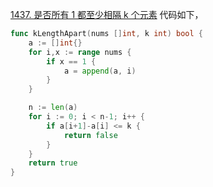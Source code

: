 [1437. 是否所有 1 都至少相隔 k 个元素](https://leetcode.cn/problems/check-if-all-1s-are-at-least-length-k-places-away/description/)
代码如下，
```go
func kLengthApart(nums []int, k int) bool {
    a := []int{}
    for i,x := range nums {
        if x == 1 {
            a = append(a, i)
        }
    } 

    n := len(a)
    for i := 0; i < n-1; i++ {
        if a[i+1]-a[i] <= k {
            return false 
        }
    }
    return true 
}
```